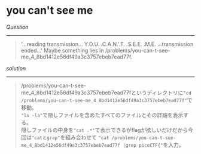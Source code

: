 # you can't see me

*Question*
*****
> '...reading transmission... Y.O.U. .C.A.N.'.T. .S.E.E. .M.E. ...transmission ended...' Maybe something lies in                    /problems/you-can-t-see-me_4_8bd1412e56df49a3c3757ebeb7ead77f. 

*solution*
*****
>/problems/you-can-t-see-me_4_8bd1412e56df49a3c3757ebeb7ead77fというディレクトリに`"cd /problems/you-can-t-see-me_4_8bd1412e56df49a3c3757ebeb7ead77f"`で移動。  
>`"ls -la"`で隠しファイルを含めたすべてのファイルとその詳細を表示する。  
>隠しファイルの中身を`"cat .*"`で表示できるがflagが欲しいだけだから今回は`"catとgrep"`を組み合わせて
>`"cat /problems/you-can-t-see-me_4_8bd1412e56df49a3c3757ebeb7ead77f |grep picoCTF{"`を入力。  



